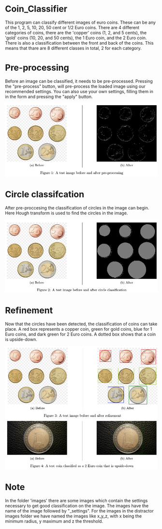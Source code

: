 # Coin_Classifier
This program can classify different images of euro coins. These can be any of the 1, 2, 5, 10, 20, 50 cent or 1/2 Euro coins. 
There are 4 different categories of coins, there are the 'copper' coins (1, 2, and 5 cents), the 'gold' coins (10, 20, and 50 cents), the 1 Euro coin, and the 2 Euro coin. 
There is also a classification between the front and back of the coins. This means that thare are 8 different classes in total, 2 for each category. 

# Pre-processing
Before an image can be classified, it needs to be pre-processed. Pressing the "pre-process" button, will pre-process the loaded image using our recommended settings.
You can also use your own settings, filling them in in the form and pressing the "apply" button.

![Pre-processing](https://github.com/StephanAkkerman/Coin_Classifier/blob/main/screenshots/pre-processing.png)

# Circle classifcation
After pre-proccesing the classification of circles in the image can begin. Here Hough transform is used to find the circles in the image.

![Circle Classification](https://github.com/StephanAkkerman/Coin_Classifier/blob/main/screenshots/circle-classification.png)


# Refinement
Now that the circles have been detected, the classification of coins can take place. A red box represents a copper coin, green for gold coins, blue for 1 Euro coins, and dark green for 2 Euro coins.
A dotted box shows that a coin is upside-down.

![Refinement](https://github.com/StephanAkkerman/Coin_Classifier/blob/main/screenshots/refinement.png)
![2Euro](https://github.com/StephanAkkerman/Coin_Classifier/blob/main/screenshots/2euro-classification.png) 

# Note
In the folder 'images' there are some images which contain the settings necessary to get good classification on the image.
The images have the name of the image followed by "\_settings".
For the images in the distractor images folder we have named the images like x_y_z, with x being the minimum radius, y maximum and z the threshold.
